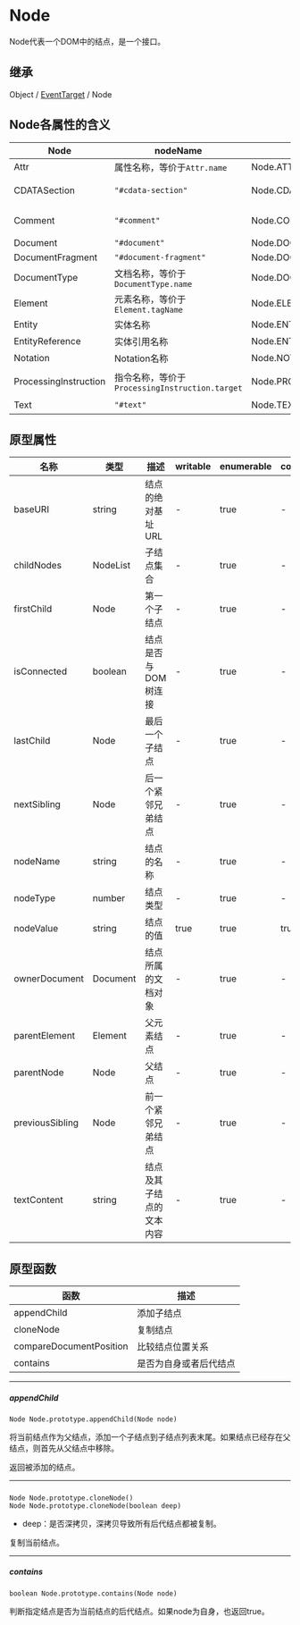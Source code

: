 # Node

Node代表一个DOM中的结点，是一个接口。

## 继承

Object / [EventTarget](EventTarget.md) / Node

## Node各属性的含义

| Node | nodeName | nodeType | nodeValue |
|---|---|---|---|
| Attr | 属性名称，等价于`Attr.name` | Node.ATTRIBUTE_NODE | 属性的值 |
| CDATASection | `"#cdata-section"` | Node.CDATA_SECTION_NODE | CDATA的文本内容 |
| Comment | `"#comment"` | Node.COMMENT_NODE | 注释的文本内容 |
| Document | `"#document"` | Node.DOCUMENT_NODE | `null` |
| DocumentFragment | `"#document-fragment"` | Node.DOCUMENT_FRAGMENT_NODE | `null` |
| DocumentType | 文档名称，等价于`DocumentType.name` | Node.DOCUMENT_TYPE_NODE | `null` |
| Element | 元素名称，等价于`Element.tagName` | Node.ELEMENT_NODE | `null` |
| Entity | 实体名称 | Node.ENTITY_NODE | |
| EntityReference | 实体引用名称 | Node.ENTITY_REFERENCE_NODE | |
| Notation | Notation名称 | Node.NOTATION_NODE | `null` |
| ProcessingInstruction | 指令名称，等价于`ProcessingInstruction.target` | Node.PROCESSING_INSTRUCTION_NODE | 指令文本内容 |
| Text | `"#text"` | Node.TEXT_NODE | 文本内容 |

## 原型属性

| 名称 | 类型 | 描述 | writable | enumerable | configurable |
|---|---|---|---|---|---|
| baseURI | string | 结点的绝对基址URL | - | true | - |
| childNodes | NodeList | 子结点集合 | - | true | - |
| firstChild | Node | 第一个子结点 | - | true | - |
| isConnected | boolean | 结点是否与DOM树连接 | - | true | - |
| lastChild | Node | 最后一个子结点 | - | true | - |
| nextSibling | Node | 后一个紧邻兄弟结点 | - | true | - |
| nodeName | string | 结点的名称 | - | true | - |
| nodeType | number | 结点类型 | - | true | - |
| nodeValue | string | 结点的值 | true | true | true |
| ownerDocument | Document | 结点所属的文档对象 | - | true | - |
| parentElement | Element | 父元素结点 | - | true | - |
| parentNode | Node | 父结点 | - | true | - |
| previousSibling | Node | 前一个紧邻兄弟结点 | - | true | - |
| textContent | string | 结点及其子结点的文本内容 | - | true | - |

## 原型函数

| 函数 | 描述 |
|---|---|
| appendChild | 添加子结点 |
| cloneNode | 复制结点 |
| compareDocumentPosition | 比较结点位置关系 |
| contains | 是否为自身或者后代结点 |

---

##### appendChild

```
Node Node.prototype.appendChild(Node node)
```

将当前结点作为父结点，添加一个子结点到子结点列表末尾。如果结点已经存在父结点，则首先从父结点中移除。

返回被添加的结点。

---

#####

```
Node Node.prototype.cloneNode()
Node Node.prototype.cloneNode(boolean deep)
```

- deep：是否深拷贝，深拷贝导致所有后代结点都被复制。

复制当前结点。

---

##### contains

```
boolean Node.prototype.contains(Node node)
```

判断指定结点是否为当前结点的后代结点。如果node为自身，也返回true。